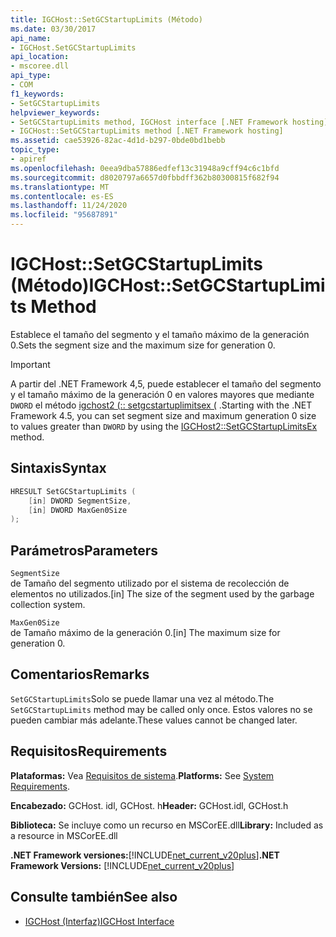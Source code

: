 ```yaml
---
title: IGCHost::SetGCStartupLimits (Método)
ms.date: 03/30/2017
api_name:
- IGCHost.SetGCStartupLimits
api_location:
- mscoree.dll
api_type:
- COM
f1_keywords:
- SetGCStartupLimits
helpviewer_keywords:
- SetGCStartupLimits method, IGCHost interface [.NET Framework hosting]
- IGCHost::SetGCStartupLimits method [.NET Framework hosting]
ms.assetid: cae53926-82ac-4d1d-b297-0bde0bd1bebb
topic_type:
- apiref
ms.openlocfilehash: 0eea9dba57886edfef13c31948a9cff94c6c1bfd
ms.sourcegitcommit: d8020797a6657d0fbbdff362b80300815f682f94
ms.translationtype: MT
ms.contentlocale: es-ES
ms.lasthandoff: 11/24/2020
ms.locfileid: "95687891"
---
```

# <a name="igchostsetgcstartuplimits-method"></a><span data-ttu-id="8eaf7-102">IGCHost::SetGCStartupLimits (Método)</span><span class="sxs-lookup"><span data-stu-id="8eaf7-102">IGCHost::SetGCStartupLimits Method</span></span>

<span data-ttu-id="8eaf7-103">Establece el tamaño del segmento y el tamaño máximo de la generación 0.</span><span class="sxs-lookup"><span data-stu-id="8eaf7-103">Sets the segment size and the maximum size for generation 0.</span></span>  
  
> [!IMPORTANT]
> <span data-ttu-id="8eaf7-104">A partir del .NET Framework 4,5, puede establecer el tamaño del segmento y el tamaño máximo de la generación 0 en valores mayores que mediante `DWORD` el método [igchost2 (:: setgcstartuplimitsex (](igchost2-setgcstartuplimitsex-method.md) .</span><span class="sxs-lookup"><span data-stu-id="8eaf7-104">Starting with the .NET Framework 4.5, you can set segment size and maximum generation 0 size to values greater than `DWORD` by using the [IGCHost2::SetGCStartupLimitsEx](igchost2-setgcstartuplimitsex-method.md) method.</span></span>  
  
## <a name="syntax"></a><span data-ttu-id="8eaf7-105">Sintaxis</span><span class="sxs-lookup"><span data-stu-id="8eaf7-105">Syntax</span></span>  
  
```cpp  
HRESULT SetGCStartupLimits (  
    [in] DWORD SegmentSize,  
    [in] DWORD MaxGen0Size  
);  
```  
  
## <a name="parameters"></a><span data-ttu-id="8eaf7-106">Parámetros</span><span class="sxs-lookup"><span data-stu-id="8eaf7-106">Parameters</span></span>  

 `SegmentSize`  
 <span data-ttu-id="8eaf7-107">de Tamaño del segmento utilizado por el sistema de recolección de elementos no utilizados.</span><span class="sxs-lookup"><span data-stu-id="8eaf7-107">[in] The size of the segment used by the garbage collection system.</span></span>  
  
 `MaxGen0Size`  
 <span data-ttu-id="8eaf7-108">de Tamaño máximo de la generación 0.</span><span class="sxs-lookup"><span data-stu-id="8eaf7-108">[in] The maximum size for generation 0.</span></span>  
  
## <a name="remarks"></a><span data-ttu-id="8eaf7-109">Comentarios</span><span class="sxs-lookup"><span data-stu-id="8eaf7-109">Remarks</span></span>  

 <span data-ttu-id="8eaf7-110">`SetGCStartupLimits`Solo se puede llamar una vez al método.</span><span class="sxs-lookup"><span data-stu-id="8eaf7-110">The `SetGCStartupLimits` method may be called only once.</span></span> <span data-ttu-id="8eaf7-111">Estos valores no se pueden cambiar más adelante.</span><span class="sxs-lookup"><span data-stu-id="8eaf7-111">These values cannot be changed later.</span></span>  
  
## <a name="requirements"></a><span data-ttu-id="8eaf7-112">Requisitos</span><span class="sxs-lookup"><span data-stu-id="8eaf7-112">Requirements</span></span>  

 <span data-ttu-id="8eaf7-113">**Plataformas:** Vea [Requisitos de sistema](../../get-started/system-requirements.md).</span><span class="sxs-lookup"><span data-stu-id="8eaf7-113">**Platforms:** See [System Requirements](../../get-started/system-requirements.md).</span></span>  
  
 <span data-ttu-id="8eaf7-114">**Encabezado:** GCHost. idl, GCHost. h</span><span class="sxs-lookup"><span data-stu-id="8eaf7-114">**Header:** GCHost.idl, GCHost.h</span></span>  
  
 <span data-ttu-id="8eaf7-115">**Biblioteca:** Se incluye como un recurso en MSCorEE.dll</span><span class="sxs-lookup"><span data-stu-id="8eaf7-115">**Library:** Included as a resource in MSCorEE.dll</span></span>  
  
 <span data-ttu-id="8eaf7-116">**.NET Framework versiones:**[!INCLUDE[net_current_v20plus](../../../../includes/net-current-v20plus-md.md)]</span><span class="sxs-lookup"><span data-stu-id="8eaf7-116">**.NET Framework Versions:** [!INCLUDE[net_current_v20plus](../../../../includes/net-current-v20plus-md.md)]</span></span>  
  
## <a name="see-also"></a><span data-ttu-id="8eaf7-117">Consulte también</span><span class="sxs-lookup"><span data-stu-id="8eaf7-117">See also</span></span>

- [<span data-ttu-id="8eaf7-118">IGCHost (Interfaz)</span><span class="sxs-lookup"><span data-stu-id="8eaf7-118">IGCHost Interface</span></span>](igchost-interface.md)
